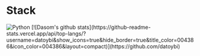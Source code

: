 # Stack
<img alt="Python" src ="https://img.shields.io/badge/Python-3776AB.svg?&style=for-the-badge&logo=Python&logoColor=white"/>
[![Dasom's github stats](https://github-readme-stats.vercel.app/api/top-langs/?username=datoybi&show_icons=true&hide_border=true&title_color=004386&icon_color=004386&layout=compact)](https://github.com/datoybi)
